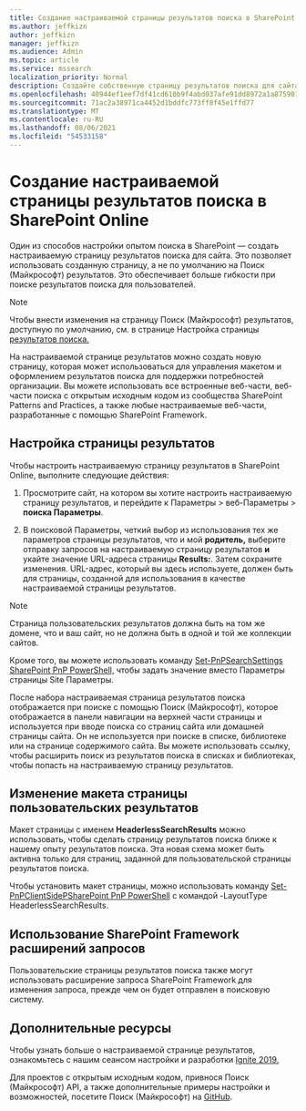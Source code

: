 ```yaml
---
title: Создание настраиваемой страницы результатов поиска в SharePoint Online
ms.author: jeffkizn
author: jeffkizn
manager: jeffkizn
ms.audience: Admin
ms.topic: article
ms.service: mssearch
localization_priority: Normal
description: Создайте собственную страницу результатов поиска для сайта SharePoint Online
ms.openlocfilehash: 40944ef1eef7df41cd610b9f4abd037afe91dd8972a1a875901cecbac8756eb4
ms.sourcegitcommit: 71ac2a38971ca4452d1bddfc773ff8f45e1ffd77
ms.translationtype: MT
ms.contentlocale: ru-RU
ms.lasthandoff: 08/06/2021
ms.locfileid: "54533158"
---
```

# <a name="create-a-custom-search-results-page-in-sharepoint-online"></a>Создание настраиваемой страницы результатов поиска в SharePoint Online

Один из способов настройки опытом поиска в SharePoint — создать настраиваемую страницу результатов поиска для сайта. Это позволяет использовать созданную страницу, а не по умолчанию на Поиск (Майкрософт) результатов. Это обеспечивает больше гибкости при поиске результатов поиска для пользователей.

>[!NOTE]
> Чтобы внести изменения на страницу Поиск (Майкрософт) результатов, доступную по умолчанию, см. в странице Настройка страницы [результатов поиска.](customize-search-page.md)

На настраиваемой странице результатов можно создать новую страницу, которая может использоваться для управления макетом и оформлением результатов поиска для поддержки потребностей организации. Вы можете использовать все встроенные веб-части, веб-части поиска с открытым исходным кодом из сообщества SharePoint Patterns and Practices, а также любые настраиваемые веб-части, разработанные с помощью SharePoint Framework.

## <a name="configure-a-results-page"></a>Настройка страницы результатов

Чтобы настроить настраиваемую страницу результатов в SharePoint Online, выполните следующие действия:

1. Просмотрите сайт, на котором вы хотите настроить настраиваемую страницу результатов, и перейдите к Параметры > веб-Параметры > **поиска Параметры**.

2. В поисковой Параметры, четкий выбор из использования тех же параметров страницы результатов, что и мой **родитель,** выберите отправку запросов на настраиваемую страницу результатов **и** укайте значение URL-адреса страницы **Results:**. Затем сохраните изменения. URL-адрес, который вы здесь используете, должен быть для страницы, созданной для использования в качестве настраиваемой страницы результатов.

>[!NOTE]
> Страница пользовательских результатов должна быть на том же домене, что и ваш сайт, но не должна быть в одной и той же коллекции сайтов.  

Кроме того, вы можете использовать команду [Set-PnPSearchSettings SharePoint PnP PowerShell,](/powershell/module/sharepoint-pnp/set-pnpsearchsettings?view=sharepoint-ps) чтобы задать значение вместо Параметры страницы Site Параметры.

После набора настраиваемая страница результатов поиска отображается при поиске с помощью Поиск (Майкрософт), которое отображается в панели навигации на верхней части страницы и используется при вводе поиска со страниц сайта или домашней страницы сайта. Он не используется при поиске в списке, библиотеке или на странице содержимого сайта. Вы можете использовать ссылку, чтобы расширить поиск из результатов поиска в списках и библиотеках, чтобы попасть на настраиваемую страницу результатов.

## <a name="change-the-layout-of-your-custom-results-page"></a>Изменение макета страницы пользовательских результатов

Макет страницы с именем **HeaderlessSearchResults** можно использовать, чтобы сделать страницу результатов поиска ближе к нашему опыту результатов поиска. Эта новая схема может быть активна только для страниц, заданной для пользовательской страницы результатов поиска.

Чтобы установить макет страницы, можно использовать команду [Set-PnPClientSidePSharePoint PnP PowerShell](/powershell/module/sharepoint-pnp/set-pnpclientsidepage?view=sharepoint-ps) с командой -LayoutType HeaderlessSearchResults.

## <a name="use-sharepoint-framework-query-extensions"></a>Использование SharePoint Framework расширений запросов

Пользовательские страницы результатов поиска также [](/sharepoint/dev/spfx/building-search-extensions) могут использовать расширение запроса SharePoint Framework для изменения запроса, прежде чем он будет отправлен в поисковую систему.

## <a name="additional-resources"></a>Дополнительные ресурсы

Чтобы узнать больше о настраиваемой странице результатов, ознакомьтесь с нашим сеансом настройки и разработки [Ignite 2019.](https://myignite.techcommunity.microsoft.com/sessions/85238?source=sessions)

Для проектов с открытым исходным кодом, привнося Поиск (Майкрософт) API, а также дополнительные примеры настройки и возможностей, посетите Поиск (Майкрософт) на [GitHub](https://github.com/microsoft-search).